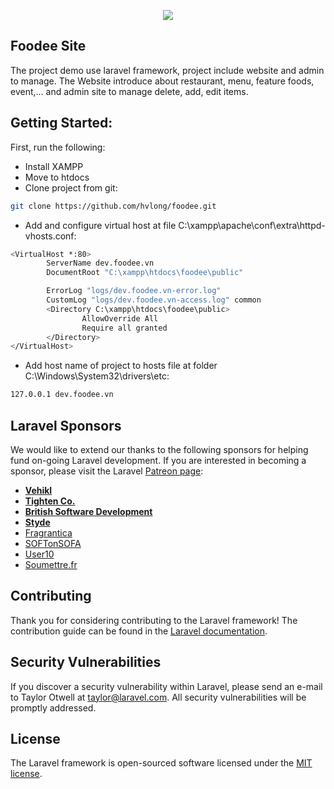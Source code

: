 <p align="center"><img src="https://laravel.com/assets/img/components/logo-laravel.svg"></p>

## Foodee Site

The project demo use laravel framework, project include website and admin to manage. The Website introduce about restaurant, menu, feature foods, event,... and admin site to manage delete, add, edit items.

## Getting Started:

First,  run the following:

- Install XAMPP
- Move to htdocs
- Clone project from git:
```sh
git clone https://github.com/hvlong/foodee.git
```
- Add and configure virtual host at file C:\xampp\apache\conf\extra\httpd-vhosts.conf:
```sh
<VirtualHost *:80>
        ServerName dev.foodee.vn
        DocumentRoot "C:\xampp\htdocs\foodee\public"

        ErrorLog "logs/dev.foodee.vn-error.log"
        CustomLog "logs/dev.foodee.vn-access.log" common
        <Directory C:\xampp\htdocs\foodee\public>
                AllowOverride All
                Require all granted
        </Directory>
</VirtualHost>
```

- Add host name of project to hosts file at folder C:\Windows\System32\drivers\etc:
```sh
127.0.0.1 dev.foodee.vn
```


## Laravel Sponsors

We would like to extend our thanks to the following sponsors for helping fund on-going Laravel development. If you are interested in becoming a sponsor, please visit the Laravel [Patreon page](http://patreon.com/taylorotwell):

- **[Vehikl](http://vehikl.com)**
- **[Tighten Co.](https://tighten.co)**
- **[British Software Development](https://www.britishsoftware.co)**
- **[Styde](https://styde.net)**
- [Fragrantica](https://www.fragrantica.com)
- [SOFTonSOFA](https://softonsofa.com/)
- [User10](https://user10.com)
- [Soumettre.fr](https://soumettre.fr/)

## Contributing

Thank you for considering contributing to the Laravel framework! The contribution guide can be found in the [Laravel documentation](http://laravel.com/docs/contributions).

## Security Vulnerabilities

If you discover a security vulnerability within Laravel, please send an e-mail to Taylor Otwell at taylor@laravel.com. All security vulnerabilities will be promptly addressed.

## License

The Laravel framework is open-sourced software licensed under the [MIT license](http://opensource.org/licenses/MIT).
